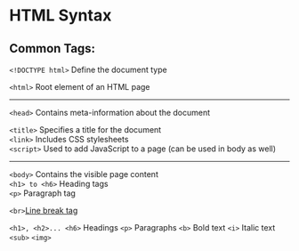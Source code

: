 
# HTML Syntax


## Common Tags:

`<!DOCTYPE html>` Define the document type  

`<html>` Root element of an HTML page  

___
`<head>` Contains meta-information about the document  

`<title>`  Specifies a title for the document  
`<link>`   Includes CSS stylesheets  
`<script>` Used to add JavaScript to a page (can be used in body as well)  


___
`<body>` Contains the visible page content  
`<h1> to <h6>` Heading tags  
`<p>` Paragraph tag  

`<br>`<u>Line break tag</u>

`<h1>, <h2>... <h6>` Headings 
`<p>`                Paragraphs
`<b>`                Bold text
`<i>`                Italic text
`<sub>`
`<img>`

